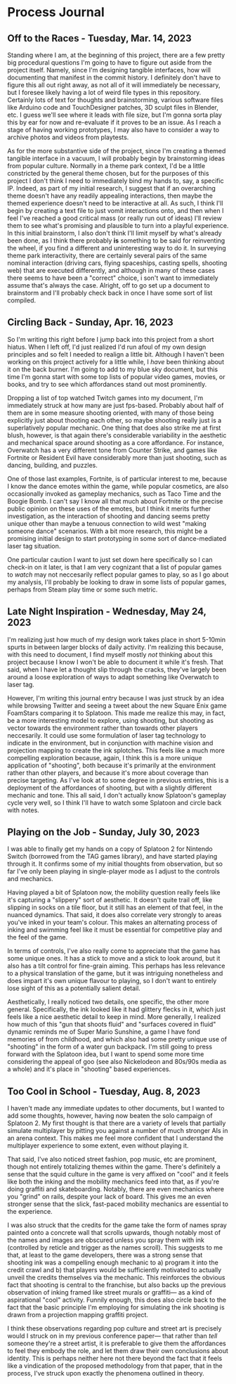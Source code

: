 # Process Journal

## Off to the Races - Tuesday, Mar. 14, 2023

Standing where I am, at the beginning of this project, there are a few pretty big procedural questions I'm going to have to figure out aside from the project itself. Namely, since I'm designing tangible interfaces, how will documenting that manifest in the commit history. I definitely don't have to figure this all out right away, as not all of it will immediately be necessary, but I foresee likely having a lot of weird file types in this repository. Certainly lots of text for thoughts and brainstorming, various software files like Arduino code and TouchDesigner patches, 3D sculpt files in Blender, etc. I guess we'll see where it leads with file size, but I'm gonna sorta play this by ear for now and re-evaluate if it proves to be an issue. As I reach a stage of having working prototypes, I may also have to consider a way to archive photos and videos from playtests.

As for the more substantive side of the project, since I'm creating a themed tangible interface in a vacuum, I will probably begin by brainstorming ideas from popular culture. Normally in a theme park context, I'd be a little constricted by the general theme chosen, but for the purposes of this project I don't think I need to immediately bind my hands to, say, a specific IP. Indeed, as part of my initial research, I suggest that if an overarching theme doesn't have any readily appealing interactions, then maybe the themed experience doesn't need to be interactive at all. As such, I think I'll begin by creating a text file to just vomit interactions onto, and then when I feel I've reached a good critical mass (or really run out of ideas) I'll review them to see what's promising and plausible to turn into a playful experience. In this initial brainstorm, I also don't think I'll limit myself by what's already been done, as I think there probably **is** something to be said for reinventing the wheel, if you find a different and uninteresting way to do it. In surveying theme park interactivity, there are certainly several pairs of the same nominal interaction (driving cars, flying spaceships, casting spells, shooting web) that are executed differently, and although in many of these cases there seems to have been a "correct" choice, i son't want to immediately assume that's always the case. Alright, off to go set up a document to brainstorm and I'll probably check back in once I have some sort of list compiled.

## Circling Back - Sunday, Apr. 16, 2023

So I'm writing this right before I jump back into this project from a short hiatus. When I left off, I'd just realized I'd run afoul of my own design principles and so felt I needed to realign a little bit. Although I haven't been working on this project actively for a little while, I *have* been thinking about it on the back burner. I'm going to add to my blue sky document, but this time I'm gonna start with some top lists of popular video games, movies, or books, and try to see which affordances stand out most prominently.

Dropping a list of top watched Twitch games into my document, I'm immediately struck at how many are just fps-based. Probably about half of them are in some measure shooting oriented, with many of those being explicitly just about thooting each other, so maybe shooting really just is a superlatively popular mechanic. One thing that does also strike me at first blush, however, is that again there's considerable variability in the aesthetic and mechanical space around shooting as a core affordance. For instance, Overwatch has a very different tone from Counter Strike, and games like Fortnite or Resident Evil have considerably more than just shooting, such as dancing, building, and puzzles.

One of those last examples, Fortnite, is of particular interest to me, because I know the dance emotes within the game, while popular cosmetics, are also occasionally invoked as gameplay mechanics, such as Taco Time and the Boogie Bomb. I can't say I know all that much about Fortnite or the precise public opinion on these uses of the emotes, but I think it merits further investigation, as the interaction of shooting and dancing seems pretty unique other than maybe a tenuous connection to wild west "making someone dance" scenarios. With a bit more research, this might be a promising initial design to start prototyping in some sort of dance-mediated laser tag situation.

One particular caution I want to just set down here specifically so I can check-in on it later, is that I am very cognizant that a list of popular games to *watch* may not neccesarily reflect popular games to play, so as I go about my analysis, I'll probably be looking to draw in some lists of popular games, perhaps from Steam play time or some such metric.

## Late Night Inspiration - Wednesday, May 24, 2023

I'm realizing just how much of my design work takes place in short 5-10min spurts in between larger blocks of daily activity. I'm realizing this because, with this need to document, I find myself mostly *not* thinking about this project because I know I won't be able to document it while it's fresh. That said, when I have let a thought slip through the cracks, they've largely been around a loose exploration of ways to adapt something like Overwatch to laser tag.

However, I'm writing this journal entry because I was just struck by an idea while browsing Twitter and seeing a tweet about the new Square Enix game FoamStars comparing it to Splatoon. This made me realize this may, in fact, be a more interesting model to explore, using shooting, but shooting as vector towards the environment rather than towards other players neccesarily. It could use some formulation of laser tag technology to indicate in the environment, but in conjunction with machine vision and projection mapping to create the ink splotches. This feels like a much more compelling exploration because, again, I think this is a more unique application of "shooting", both because it's primarily at the environment rather than other players, and because it's more about coverage than precise targeting. As I've look at to some degree in previous entries, this is a deployment of the affordances of shooting, but with a slightly different mechanic and tone. This all said, I don't actually know Splatoon's gameplay cycle very well, so I think I'll have to watch some Splatoon and circle back with notes.

## Playing on the Job - Sunday, July 30, 2023

I was able to finally get my hands on a copy of Splatoon 2 for Nintendo Switch (borrowed from the TAG games library), and have started playing through it. It confirms some of my initial thoughts from observation, but so far I've only been playing in single-player mode as I adjust to the controls and mechanics.

Having played a bit of Splatoon now, the mobility question really feels like it's capturing a "slippery" sort of aesthetic. It doesn't quite trail off, like slipping in socks on a tile floor, but it still has an element of that feel, in the nuanced dynamics. That said, it does also correlate very strongly to areas you've inked in your team's colour. This makes an alternating process of inking and swimming feel like it must be essential for competitive play and the feel of the game.

In terms of controls, I've also really come to appreciate that the game has some unique ones. It has a stick to move and a stick to look around, but it also has a tilt control for fine-grain aiming. This perhaps has less relevance to a physical translation of the game, but it was intriguing nonetheless and does impart it's own unique flavour to playing, so I don't want to entirely lose sight of this as a potentially salient detail.

Aesthetically, I really noticed two details, one specific, the other more general. Specifically, the ink looked like it had glittery flecks in it, which just feels like a nice aesthetic detail to keep in mind. More generally, I realized how much of this "gun that shoots fluid" and "surfaces covered in fluid" dynamic reminds me of Super Mario Sunshine, a game I have fond memories of from childhood, and which also had some pretty unique use of "shooting" in the form of a water gun backpack. I'm still going to press forward with the Splatoon idea, but I want to spend some more time considering the appeal of goo (see also Nickelodeon and 80s/90s media as a whole) and it's place in "shooting" based experiences.


## Too Cool in School - Tuesday, Aug. 8, 2023

I haven't made any immediate updates to other documents, but I wanted to add some thoughts, however, having now beaten the solo campaign of Splatoon 2. My first thought is that there are a variety of levels that partially simulate multiplayer by pitting you against a number of much stronger AIs in an arena context. This makes me feel more confident that I understand the multiplayer experience to some extent, even without playing it.

That said, I've also noticed street fashion, pop music, etc are prominent, though not entirely totalizing themes within the game. There's definitely a sense that the squid culture in the game is very affixed on "cool" and it feels like both the inking and the mobility mechanics feed into that, as if you're doing graffiti and skateboarding. Notably, there are even mechanics where you "grind" on rails, despite your lack of board. This gives me an even stronger sense that the slick, fast-paced mobility mechanics are essential to the experience.

I was also struck that the credits for the game take the form of names spray painted onto a concrete wall that scrolls upwards, though notably most of the names and images are obscured unless you spray them with ink (controlled by reticle and trigger as the names scroll). This suggests to me that, at least to the game developers, there was a strong sense that shooting ink was a compelling enough mechanic to a) program it into the credit crawl and b) that players would be sufficiently motivated to actually unveil the credits themselves via the mechanic. This reinforces the obvious fact that shooting is central to the franchise, but also backs up the previous observation of inking framed like street murals or graffiti— as a kind of aspirational "cool" activity. Funnily enough, this does also circle back to the fact that the basic principle I'm employing for simulating the ink shooting is drawn from a projection mapping graffiti project.

I think these observations regarding pop culture and street art is precisely would I struck on in my previous conference paper— that rather than *tell* someone they're a street artist, it is preferable to give them the affordances to feel they embody the role, and let them draw their own conclusions about identity. This is perhaps neither here not there beyond the fact that it feels like a vindication of the proposed methodology from that paper, that in the process, I've struck upon exactly the phenomena outlined in theory. 
